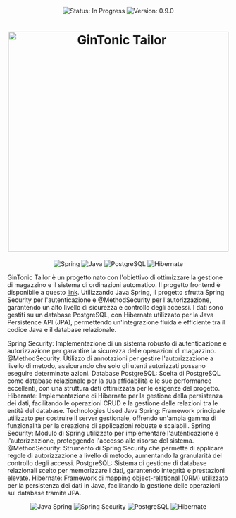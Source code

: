 <p align="center">
  <img src="https://img.shields.io/badge/status-IN%20PROGRESS-yellow" alt="Status: In Progress">
  <img src="https://img.shields.io/badge/version-0.9.0-blue" alt="Version: 0.9.0">
</p>
<h1 align="center">
  <img src="./public/titleImage.png" alt="GinTonic Tailor" width="500px">
</h1>
<p align="center">
  <img src="https://img.icons8.com/color/48/000000/spring-logo.png" alt="Spring"/>
  <img src="https://img.icons8.com/color/48/000000/java-coffee-cup-logo.png" alt="Java"/>
  <img src="https://img.icons8.com/color/48/000000/postgreesql.png" alt="PostgreSQL"/>
  <img src="https://img.icons8.com/color/48/000000/hibernate.png" alt="Hibernate"/>
</p>
GinTonic Tailor è un progetto nato con l'obiettivo di ottimizzare la gestione di magazzino e il sistema di ordinazioni automatico. Il progetto frontend è disponibile a questo <a href="https://github.com/Vikappa/aipluswebinterface">link</a>. Utilizzando Java Spring, il progetto sfrutta Spring Security per l'autenticazione e @MethodSecurity per l'autorizzazione, garantendo un alto livello di sicurezza e controllo degli accessi. I dati sono gestiti su un database PostgreSQL, con Hibernate utilizzato per la Java Persistence API (JPA), permettendo un'integrazione fluida e efficiente tra il codice Java e il database relazionale.

Spring Security: Implementazione di un sistema robusto di autenticazione e autorizzazione per garantire la sicurezza delle operazioni di magazzino.
@MethodSecurity: Utilizzo di annotazioni per gestire l'autorizzazione a livello di metodo, assicurando che solo gli utenti autorizzati possano eseguire determinate azioni.
Database PostgreSQL: Scelta di PostgreSQL come database relazionale per la sua affidabilità e le sue performance eccellenti, con una struttura dati ottimizzata per le esigenze del progetto.
Hibernate: Implementazione di Hibernate per la gestione della persistenza dei dati, facilitando le operazioni CRUD e la gestione delle relazioni tra le entità del database.
Technologies Used
Java Spring: Framework principale utilizzato per costruire il server gestionale, offrendo un'ampia gamma di funzionalità per la creazione di applicazioni robuste e scalabili.
Spring Security: Modulo di Spring utilizzato per implementare l'autenticazione e l'autorizzazione, proteggendo l'accesso alle risorse del sistema.
@MethodSecurity: Strumento di Spring Security che permette di applicare regole di autorizzazione a livello di metodo, aumentando la granularità del controllo degli accessi.
PostgreSQL: Sistema di gestione di database relazionali scelto per memorizzare i dati, garantendo integrità e prestazioni elevate.
Hibernate: Framework di mapping object-relational (ORM) utilizzato per la persistenza dei dati in Java, facilitando la gestione delle operazioni sul database tramite JPA.
<p align="center">
  <img src="https://img.shields.io/badge/Java_Spring-6DB33F?style=for-the-badge&logo=spring&logoColor=white" alt="Java Spring"/>
  <img src="https://img.shields.io/badge/Spring_Security-6DB33F?style=for-the-badge&logo=spring&logoColor=white" alt="Spring Security"/>
  <img src="https://img.shields.io/badge/PostgreSQL-336791?style=for-the-badge&logo=postgresql&logoColor=white" alt="PostgreSQL"/>
  <img src="https://img.shields.io/badge/Hibernate-59666C?style=for-the-badge&logo=hibernate&logoColor=white" alt="Hibernate"/>
</p>
